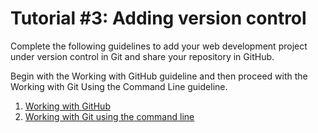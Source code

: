 # Tutorial #3: Adding version control

Complete the following guidelines to add your web development project under version control in Git and share your repository in GitHub.

Begin with the Working with GitHub guideline and then proceed with the Working with Git Using the Command Line guideline.

1. [Working with GitHub](https://docs.google.com/document/d/1HI7Wv8Is877O0P_IMUYzIgMBizpdBczGWDENzIlgqgE/edit?usp=sharing)
2. [Working with Git using the command line](https://docs.google.com/document/d/1uSbu8MZzGscQueKaX-97QZ7i55Ky4O2e9U6jF4eurx4/edit?usp=sharing)
